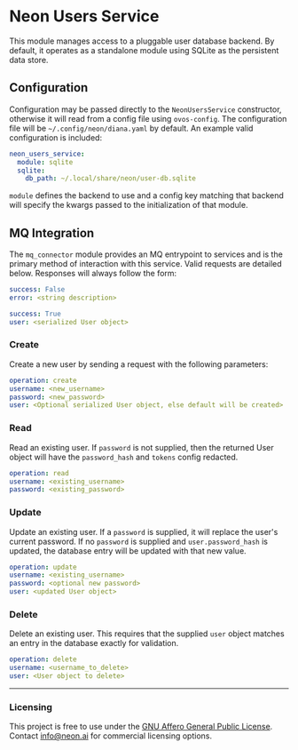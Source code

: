 # Neon Users Service
This module manages access to a pluggable user database backend. By default, it
operates as a standalone module using SQLite as the persistent data store.

## Configuration
Configuration may be passed directly to the `NeonUsersService` constructor,
otherwise it will read from a config file using `ovos-config`. The configuration
file will be `~/.config/neon/diana.yaml` by default. An example valid configuration
is included:

```yaml
neon_users_service:
  module: sqlite
  sqlite:
    db_path: ~/.local/share/neon/user-db.sqlite
```

`module` defines the backend to use and a config key matching that backend
will specify the kwargs passed to the initialization of that module.

## MQ Integration
The `mq_connector` module provides an MQ entrypoint to services and is the
primary method of interaction with this service. Valid requests are detailed
below. Responses will always follow the form:

```yaml
success: False
error: <string description>
```

```yaml
success: True
user: <serialized User object>
```

### Create
Create a new user by sending a request with the following parameters:
```yaml
operation: create
username: <new_username>
password: <new_password>
user: <Optional serialized User object, else default will be created>
```

### Read
Read an existing user. If `password` is not supplied, then the returned User
object will have the `password_hash` and `tokens` config redacted.
```yaml
operation: read
username: <existing_username>
password: <existing_password>
```

### Update
Update an existing user. If a `password` is supplied, it will replace the
user's current password. If no `password` is supplied and `user.password_hash` 
is updated, the database entry will be updated with that new value.

```yaml
operation: update
username: <existing_username>
password: <optional new password>
user: <updated User object>
```

### Delete
Delete an existing user. This requires that the supplied `user` object matches
an entry in the database exactly for validation.
```yaml
operation: delete
username: <username_to_delete>
user: <User object to delete>
```

___
### Licensing
This project is free to use under the 
[GNU Affero General Public License](https://www.gnu.org/licenses/why-affero-gpl.html).
Contact info@neon.ai for commercial licensing options.
